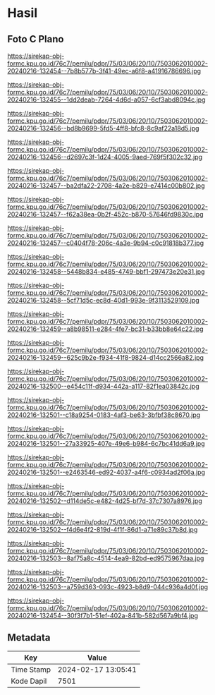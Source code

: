 # Hasil

## Foto C Plano

https://sirekap-obj-formc.kpu.go.id/76c7/pemilu/pdpr/75/03/06/20/10/7503062010002-20240216-132454--7b8b577b-3f41-49ec-a6f8-a41916786696.jpg

https://sirekap-obj-formc.kpu.go.id/76c7/pemilu/pdpr/75/03/06/20/10/7503062010002-20240216-132455--1dd2deab-7264-4d6d-a057-6cf3abd8094c.jpg

https://sirekap-obj-formc.kpu.go.id/76c7/pemilu/pdpr/75/03/06/20/10/7503062010002-20240216-132456--bd8b9699-5fd5-4ff8-bfc8-8c9af22a18d5.jpg

https://sirekap-obj-formc.kpu.go.id/76c7/pemilu/pdpr/75/03/06/20/10/7503062010002-20240216-132456--d2697c3f-1d24-4005-9aed-769f5f302c32.jpg

https://sirekap-obj-formc.kpu.go.id/76c7/pemilu/pdpr/75/03/06/20/10/7503062010002-20240216-132457--ba2dfa22-2708-4a2e-b829-e7414c00b802.jpg

https://sirekap-obj-formc.kpu.go.id/76c7/pemilu/pdpr/75/03/06/20/10/7503062010002-20240216-132457--f62a38ea-0b2f-452c-b870-57646fd9830c.jpg

https://sirekap-obj-formc.kpu.go.id/76c7/pemilu/pdpr/75/03/06/20/10/7503062010002-20240216-132457--c0404f78-206c-4a3e-9b94-c0c91818b377.jpg

https://sirekap-obj-formc.kpu.go.id/76c7/pemilu/pdpr/75/03/06/20/10/7503062010002-20240216-132458--5448b834-e485-4749-bbf1-297473e20e31.jpg

https://sirekap-obj-formc.kpu.go.id/76c7/pemilu/pdpr/75/03/06/20/10/7503062010002-20240216-132458--5cf71d5c-ec8d-40d1-993e-9f3113529109.jpg

https://sirekap-obj-formc.kpu.go.id/76c7/pemilu/pdpr/75/03/06/20/10/7503062010002-20240216-132459--a8b98511-e284-4fe7-bc31-b33bb8e64c22.jpg

https://sirekap-obj-formc.kpu.go.id/76c7/pemilu/pdpr/75/03/06/20/10/7503062010002-20240216-132459--625c9b2e-f934-41f8-9824-d14cc2566a82.jpg

https://sirekap-obj-formc.kpu.go.id/76c7/pemilu/pdpr/75/03/06/20/10/7503062010002-20240216-132500--e454c11f-d934-442a-a117-82f1ea03842c.jpg

https://sirekap-obj-formc.kpu.go.id/76c7/pemilu/pdpr/75/03/06/20/10/7503062010002-20240216-132501--c18a9254-0183-4af3-be63-3bfbf38c8670.jpg

https://sirekap-obj-formc.kpu.go.id/76c7/pemilu/pdpr/75/03/06/20/10/7503062010002-20240216-132501--27a33925-407e-49e6-b984-6c7bc41dd6a9.jpg

https://sirekap-obj-formc.kpu.go.id/76c7/pemilu/pdpr/75/03/06/20/10/7503062010002-20240216-132501--e2463546-ed92-4037-a4f6-c0934ad2f06a.jpg

https://sirekap-obj-formc.kpu.go.id/76c7/pemilu/pdpr/75/03/06/20/10/7503062010002-20240216-132502--d114de5c-e482-4d25-bf7d-37c7307a8976.jpg

https://sirekap-obj-formc.kpu.go.id/76c7/pemilu/pdpr/75/03/06/20/10/7503062010002-20240216-132502--f4d6e4f2-819d-4f1f-86d1-a71e89c37b8d.jpg

https://sirekap-obj-formc.kpu.go.id/76c7/pemilu/pdpr/75/03/06/20/10/7503062010002-20240216-132503--8af75a8c-4514-4ea9-82bd-ed9575967daa.jpg

https://sirekap-obj-formc.kpu.go.id/76c7/pemilu/pdpr/75/03/06/20/10/7503062010002-20240216-132503--a759d363-093c-4923-b8d9-044c936a4d0f.jpg

https://sirekap-obj-formc.kpu.go.id/76c7/pemilu/pdpr/75/03/06/20/10/7503062010002-20240216-132454--30f3f7b1-51ef-402a-841b-582d567a9bf4.jpg


## Metadata

| Key        | Value               |
| ---------- | ------------------- |
| Time Stamp | 2024-02-17 13:05:41 |
| Kode Dapil | 7501                |



